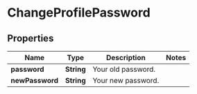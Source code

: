 

# ChangeProfilePassword

## Properties

Name | Type | Description | Notes
------------ | ------------- | ------------- | -------------
**password** | **String** | Your old password. | 
**newPassword** | **String** | Your new password. | 



